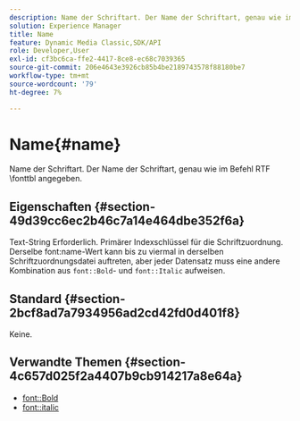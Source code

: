 ```yaml
---
description: Name der Schriftart. Der Name der Schriftart, genau wie im Befehl RTF fonttbl angegeben.
solution: Experience Manager
title: Name
feature: Dynamic Media Classic,SDK/API
role: Developer,User
exl-id: cf3bc6ca-ffe2-4417-8ce8-ec68c7039365
source-git-commit: 206e4643e3926cb85b4be2189743578f88180be7
workflow-type: tm+mt
source-wordcount: '79'
ht-degree: 7%

---
```


# Name{#name}

Name der Schriftart. Der Name der Schriftart, genau wie im Befehl RTF \fonttbl angegeben.

## Eigenschaften {#section-49d39cc6ec2b46c7a14e464dbe352f6a}

Text-String Erforderlich. Primärer Indexschlüssel für die Schriftzuordnung. Derselbe font:name-Wert kann bis zu viermal in derselben Schriftzuordnungsdatei auftreten, aber jeder Datensatz muss eine andere Kombination aus `font::Bold`- und `font::Italic` aufweisen.

## Standard {#section-2bcf8ad7a7934956ad2cd42fd0d401f8}

Keine.

## Verwandte Themen {#section-4c657d025f2a4407b9cb914217a8e64a}

* [font::Bold](r-bold-font.md#reference_F7B017EF67574A29ABFC3954AB64159C)
* [font::italic](r-italic-font.md#reference_DC04A532B34A41AF81B0B9644ACFAAD6)
